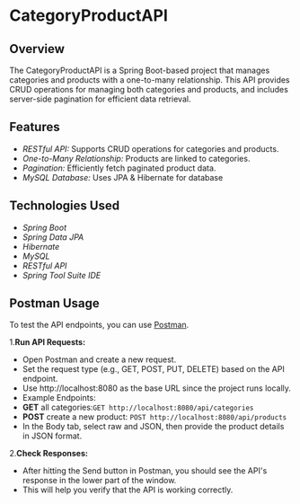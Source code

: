 # CategoryProductAPI

## Overview
The CategoryProductAPI is a Spring Boot-based project that manages categories and products with a one-to-many relationship. 
This API provides CRUD operations for managing both categories and products, and includes server-side pagination for efficient data retrieval.

## Features
- *RESTful API:* Supports CRUD operations for categories and products.
- *One-to-Many Relationship:* Products are linked to categories.
- *Pagination:* Efficiently fetch paginated product data.
- *MySQL Database:* Uses JPA & Hibernate for database

## Technologies Used
- *Spring Boot*
- *Spring Data JPA*
- *Hibernate*
- *MySQL*
- *RESTful API*
- *Spring Tool Suite IDE*

## Postman Usage

To test the API endpoints, you can use [Postman](https://www.postman.com/).

1.**Run API Requests:**
- Open Postman and create a new request.
- Set the request type (e.g., GET, POST, PUT, DELETE) based on the API endpoint.
- Use http://localhost:8080 as the base URL since the project runs locally.
- Example Endpoints:
- **GET** all categories:`GET http://localhost:8080/api/categories`
- **POST** create a new product: `POST http://localhost:8080/api/products`
- In the Body tab, select raw and JSON, then provide the product details in JSON format.

2.**Check Responses:**
- After hitting the Send button in Postman, you should see the API's response in the lower part of the window.
- This will help you verify that the API is working correctly.
